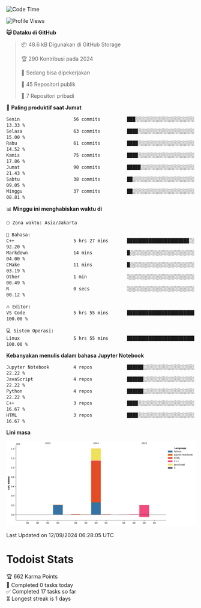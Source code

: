<!--START_SECTION:waka-->
![Code Time](http://img.shields.io/badge/Code%20Time-34%20hrs%2052%20mins-blue)

![Profile Views](http://img.shields.io/badge/Profil%20dilihat-7-blue)

**🐱 Dataku di GitHub** 

> 📦 48.6 kB Digunakan di GitHub Storage 
 > 
> 🏆 290 Kontribusi pada 2024
 > 
> 💼 Sedang bisa dipekerjakan
 > 
> 📜 45 Repositori publik 
 > 
> 🔑 7 Repositori pribadi 
 > 
📅 **Paling produktif saat Jumat** 

```text
Senin                    56 commits          ███░░░░░░░░░░░░░░░░░░░░░░   13.33 % 
Selasa                   63 commits          ████░░░░░░░░░░░░░░░░░░░░░   15.00 % 
Rabu                     61 commits          ████░░░░░░░░░░░░░░░░░░░░░   14.52 % 
Kamis                    75 commits          ████░░░░░░░░░░░░░░░░░░░░░   17.86 % 
Jumat                    90 commits          █████░░░░░░░░░░░░░░░░░░░░   21.43 % 
Sabtu                    38 commits          ██░░░░░░░░░░░░░░░░░░░░░░░   09.05 % 
Minggu                   37 commits          ██░░░░░░░░░░░░░░░░░░░░░░░   08.81 % 
```


📊 **Minggu ini menghabiskan waktu di** 

```text
🕑︎ Zona waktu: Asia/Jakarta

💬 Bahasa: 
C++                      5 hrs 27 mins       ███████████████████████░░   92.20 % 
Markdown                 14 mins             █░░░░░░░░░░░░░░░░░░░░░░░░   04.00 % 
CMake                    11 mins             █░░░░░░░░░░░░░░░░░░░░░░░░   03.19 % 
Other                    1 min               ░░░░░░░░░░░░░░░░░░░░░░░░░   00.49 % 
R                        0 secs              ░░░░░░░░░░░░░░░░░░░░░░░░░   00.12 % 

🔥 Editor: 
VS Code                  5 hrs 55 mins       █████████████████████████   100.00 % 

💻 Sistem Operasi: 
Linux                    5 hrs 55 mins       █████████████████████████   100.00 % 
```

**Kebanyakan menulis dalam bahasa Jupyter Notebook** 

```text
Jupyter Notebook         4 repos             ██████░░░░░░░░░░░░░░░░░░░   22.22 % 
JavaScript               4 repos             ██████░░░░░░░░░░░░░░░░░░░   22.22 % 
Python                   4 repos             ██████░░░░░░░░░░░░░░░░░░░   22.22 % 
C++                      3 repos             ████░░░░░░░░░░░░░░░░░░░░░   16.67 % 
HTML                     3 repos             ████░░░░░░░░░░░░░░░░░░░░░   16.67 % 
```



**Lini masa**

![Lines of Code chart](https://raw.githubusercontent.com/yusuf601/yusuf601/main/assets/bar_graph.png)


 Last Updated on 12/09/2024 06:28:05 UTC
<!--END_SECTION:waka-->
# Todoist Stats

<!-- TODO-IST:START -->
🏆  662 Karma Points           
🌸  Completed 0 tasks today           
✅  Completed 17 tasks so far           
⏳  Longest streak is 1 days
<!-- TODO-IST:END -->
